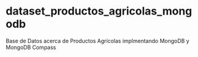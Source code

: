 # dataset_productos_agricolas_mongodb
Base de Datos acerca de Productos Agrícolas implmentando MongoDB y MongoDB Compass
